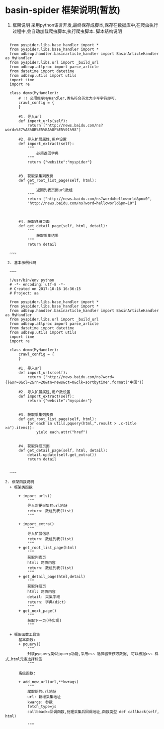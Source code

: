 # basin-spider 框架说明(暂放)

1. 框架说明
采用python语言开发,最终保存成脚本,保存在数据库中,在爬虫执行过程中,会自动加载爬虫脚本,执行爬虫脚本. 脚本结构说明

  ~~~

    from pyspider.libs.base_handler import *
    from pyspider.libs.base_handler import *
    from udbswp.handler.basinarticle_handler import BasinArticleHandler as MyHandler
    from pyspider.libs.url import _build_url
    from udbswp.atlproc import parse_article
    from datetime import datetime
    from udbswp.utils import utils
    import time
    import re
    
    class demo(MyHandler):
        # !! 必须继承MyHandler,类名符合英文大小写字符即可.
        crawl_config = {
        }
        
        #1. 导入url
        def import_urls(self):
            return ["http://news.baidu.com/ns?word=%E7%A8%8B%E5%BA%8F%E5%91%98"]
        
        #2. 导入扩展属性,用户设置
        def import_extract(self):
            """
                必须返回字典
            """
            return {"website":"myspider"}
        
    
        #3. 获取采集列表页
        def get_root_list_page(self, html):
            """
                返回列表页面url数组
            """
            return ["http://news.baidu.com/ns?word=helloworld&pn=0",
            "http://news.baidu.com/ns?word=helloworld&pn=10"]

                
    
        #4. 获取详细页面
        def get_detail_page(self, html, detail):
            """
                获取采集结果
            """
            return detail
         
    ~~~
    
   2. 基本示例代码 

    ~~~

    !/usr/bin/env python
    # -*- encoding: utf-8 -*-
    # Created on 2017-10-16 16:36:15
    # Project: aa
    
    from pyspider.libs.base_handler import *
    from pyspider.libs.base_handler import *
    from udbswp.handler.basinarticle_handler import BasinArticleHandler as MyHandler
    from pyspider.libs.url import _build_url
    from udbswp.atlproc import parse_article
    from datetime import datetime
    from udbswp.utils import utils
    import time
    import re
    
    class demo(MyHandler):
        crawl_config = {
        }
        
        #1. 导入url
        def import_urls(self):
            return ['http://news.baidu.com/ns?word={}&sr=0&cl=2&rn=20&tn=news&ct=0&clk=sortbytime'.format("中国")]
        
        #2. 导入扩展属性,用户数设置
        def import_extract(self):
            return {"website":"myspider"}
        
    
        #3. 获取采集列表页
        def get_root_list_page(self, html):
            for each in utils.pquery(html,".result > .c-title >a").items():
                yield each.attr("href")
                
    
        #4. 获取详细页面
        def get_detail_page(self, html, detail):
            detail.update(self.get_extra())
            return detail
         
    
    ~~~

2. 框架函数说明
    + 框架类函数

        + import_urls()  
            """
            导入需要采集的url地址
            return: 数组列表(list)
            """
        
        + import_extra()  
            """
            导入扩展信息
            return: 数组列表(list)
            """
        + get_root_list_page(html)  
            """
            获取列表页
            html: 网页内容
            return: 数组列表(list)
            """
        + get_detail_page(html,detail)  
            """
            获取详细页
            html: 网页内容
            detail: 采集字段
            return: 字典(dict)
            """
        + get_next_page()  
            """
            获取下一页(待实现)
            """
        
    + 框架函数工具集
        基本函数:
        + pquery()  
            """
            封装pyquery类似jquery功能,采用css 选择器来获取数据, 可以根据css 样式,html元素选择标签
            """
        
        高级函数:
        
        + add_new_url(url,**kwrags) 
            """
            爬取新的url地址
            url: 新增采集地址
            kwargs: 参数
            fetch_type=js
            callbback=回调函数,处理采集后回调地址,函数类型 def callback(self, html)
            
            """

            
    


